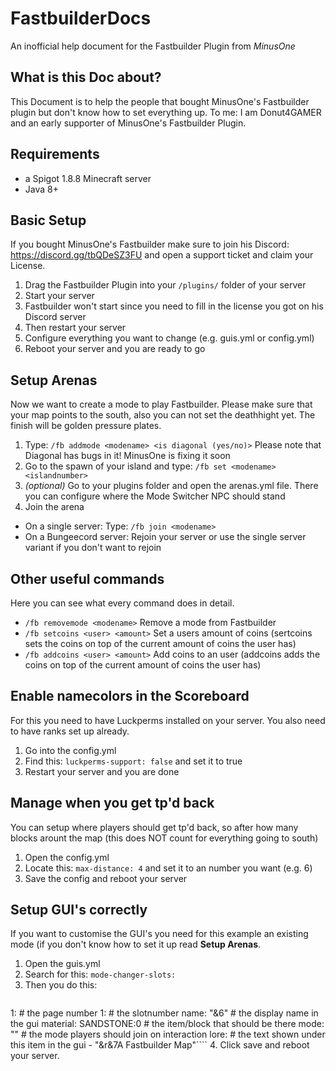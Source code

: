 # FastbuilderDocs
An inofficial help document for the Fastbuilder Plugin from _MinusOne_

## What is this Doc about?
This Document is to help the people that bought MinusOne's Fastbuilder plugin but don't know how to set everything up. To me: I am Donut4GAMER and an early supporter of MinusOne's Fastbuilder Plugin.

## Requirements
- a Spigot 1.8.8 Minecraft server
- Java 8+

## Basic Setup
If you bought MinusOne's Fastbuilder make sure to join his Discord: https://discord.gg/tbQDeSZ3FU and open a support ticket and claim your License.

1. Drag the Fastbuilder Plugin into your `/plugins/` folder of your server
2. Start your server
3. Fastbuilder won't start since you need to fill in the license you got on his Discord server
4. Then restart your server
5. Configure everything you want to change (e.g. guis.yml or config.yml)
6. Reboot your server and you are ready to go

## Setup Arenas
Now we want to create a mode to play Fastbuilder. Please make sure that your map points to the south, also you can not set the deathhight yet. The finish will be golden pressure plates. 

1. Type: `/fb addmode <modename> <is diagonal (yes/no)>` Please note that Diagonal has bugs in it! MinusOne is fixing it soon
2. Go to the spawn of your island and type: `/fb set <modename> <islandnumber>`
3. _(optional)_ Go to your plugins folder and open the arenas.yml file. There you can configure where the Mode Switcher NPC should stand
4. Join the arena
- On a single server: Type: `/fb join <modename>`
- On a Bungeecord server: Rejoin your server or use the single server variant if you don't want to rejoin

## Other useful commands
Here you can see what every command does in detail.

- `/fb removemode <modename>` Remove a mode from Fastbuilder
- `/fb setcoins <user> <amount>` Set a users amount of coins (sertcoins sets the coins on top of the current amount of coins the user has)
- `/fb addcoins <user> <amount>` Add coins to an user (addcoins adds the coins on top of the current amount of coins the user has)

## Enable namecolors in the Scoreboard
For this you need to have Luckperms installed on your server. You also need to have ranks set up already.

1. Go into the config.yml
2. Find this: `luckperms-support: false` and set it to true
3. Restart your server and you are done

## Manage when you get tp'd back
You can setup where players should get tp'd back, so after how many blocks arount the map (this does NOT count for everything going to south)

1. Open the config.yml
2. Locate this: `max-distance: 4` and set it to an number you want (e.g. 6)
3. Save the config and reboot your server

## Setup GUI's correctly
If you want to customise the GUI's you need for this example an existing mode (if you don't know how to set it up read **Setup Arenas**.

1. Open the guis.yml
2. Search for this: `mode-changer-slots:`
3. Then you do this:
   ```mode-changer-slots:
  1: # the page number
    1: # the slotnumber
      name: "&6<modename>" # the display name in the gui
      material: SANDSTONE:0 # the item/block that should be there
      mode: "<modename>" # the mode players should join on interaction
      lore: # the text shown under this item in the gui
        - "&r&7A Fastbuilder Map"````
4. Click save and reboot your server.
